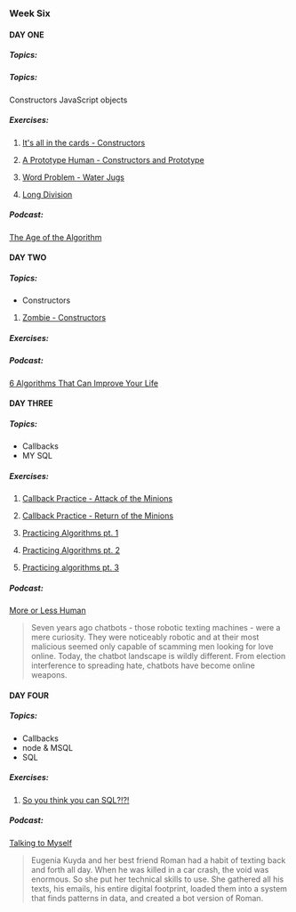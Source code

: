 ### Week Six

#### DAY ONE

##### Topics:

##### Topics:
Constructors
JavaScript objects


##### Exercises:

1. [It's all in the cards - Constructors](day-01/01)

2. [A Prototype Human - Constructors and Prototype](day-01/02)

3. [Word Problem - Water Jugs](day-01/03)

4. [Long Division](day-01/04)



##### Podcast:

[The Age of the Algorithm](https://99percentinvisible.org/episode/the-age-of-the-algorithm/)

#### DAY TWO


##### Topics:

* Constructors


1. [Zombie - Constructors](day-02/01)


##### Exercises:


##### Podcast:

[6 Algorithms That Can Improve Your Life](http://www.wnyc.org/story/algorithms-practical-efficiency/)

#### DAY THREE

##### Topics: 
* Callbacks
* MY SQL


##### Exercises:

1. [Callback Practice - Attack of the Minions](day-03/01)

2. [Callback Practice - Return of the Minions](day-03/02)

3. [Practicing Algorithms pt. 1](day-03/03)

4. [Practicing Algorithms pt. 2](day-03/04)

5. [Practicing algorithms pt. 3](day-03/05)




##### Podcast:

[More or Less Human](https://www.wnycstudios.org/story/more-or-less-human)

>Seven years ago chatbots - those robotic texting machines - were a mere curiosity. They were noticeably robotic and at their most malicious seemed only capable of scamming men looking for love online. Today, the chatbot landscape is wildly different. From election interference to spreading hate, chatbots have become online weapons.

#### DAY FOUR

##### Topics:

* Callbacks
* node & MSQL
* SQL

##### Exercises:

1. [So you think you can SQL?!?!](day-04/01)



##### Podcast:

[Talking to Myself](https://www.wnycstudios.org/story/replika-artificial-intelligence/)

>Eugenia Kuyda and her best friend Roman had a habit of texting back and forth all day. When he was killed in a car crash, the void was enormous. So she put her technical skills to use. She gathered all his texts, his emails, his entire digital footprint, loaded them into a system that finds patterns in data, and created a bot version of Roman.
